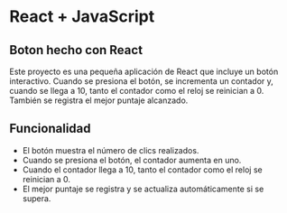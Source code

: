 # React + JavaScript

## Boton hecho con React

Este proyecto es una pequeña aplicación de React que incluye un botón interactivo. Cuando se presiona el botón, se incrementa un contador y, cuando se llega a 10, tanto el contador como el reloj se reinician a 0. También se registra el mejor puntaje alcanzado.

## Funcionalidad

- El botón muestra el número de clics realizados.
- Cuando se presiona el botón, el contador aumenta en uno.
- Cuando el contador llega a 10, tanto el contador como el reloj se reinician a 0.
- El mejor puntaje se registra y se actualiza automáticamente si se supera.